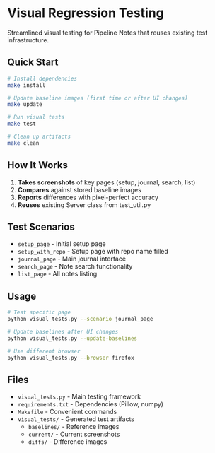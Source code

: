 # Visual Regression Testing

Streamlined visual testing for Pipeline Notes that reuses existing test infrastructure.

## Quick Start

```bash
# Install dependencies
make install

# Update baseline images (first time or after UI changes)
make update

# Run visual tests
make test

# Clean up artifacts
make clean
```

## How It Works

1. **Takes screenshots** of key pages (setup, journal, search, list)
2. **Compares** against stored baseline images
3. **Reports** differences with pixel-perfect accuracy
4. **Reuses** existing Server class from test_util.py

## Test Scenarios

- `setup_page` - Initial setup page
- `setup_with_repo` - Setup page with repo name filled
- `journal_page` - Main journal interface
- `search_page` - Note search functionality  
- `list_page` - All notes listing

## Usage

```bash
# Test specific page
python visual_tests.py --scenario journal_page

# Update baselines after UI changes
python visual_tests.py --update-baselines

# Use different browser
python visual_tests.py --browser firefox
```

## Files

- `visual_tests.py` - Main testing framework
- `requirements.txt` - Dependencies (Pillow, numpy)
- `Makefile` - Convenient commands
- `visual_tests/` - Generated test artifacts
  - `baselines/` - Reference images
  - `current/` - Current screenshots
  - `diffs/` - Difference images

